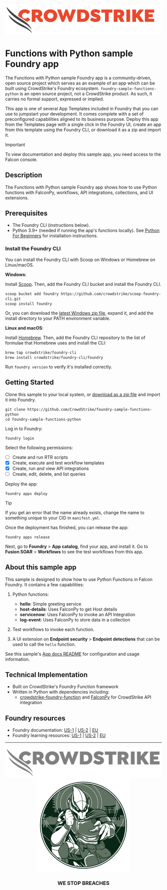 ![CrowdStrike Falcon](/images/cs-logo.png?raw=true)

# Functions with Python sample Foundry app

The Functions with Python sample Foundry app is a community-driven, open source project which serves as an example of an app which can be built using CrowdStrike's Foundry ecosystem. `foundry-sample-functions-python` is an open source project, not a CrowdStrike product. As such, it carries no formal support, expressed or implied.

This app is one of several App Templates included in Foundry that you can use to jumpstart your development. It comes complete with a set of preconfigured capabilities aligned to its business purpose. Deploy this app from the Templates page with a single click in the Foundry UI, create an app from this template using the Foundry CLI, or download it as a zip and import it.

> [!IMPORTANT]  
> To view documentation and deploy this sample app, you need access to the Falcon console.

## Description

The Functions with Python sample Foundry app shows how to use Python functions with FalconPy, workflows, API integrations, collections, and UI extensions. 

## Prerequisites

* The Foundry CLI (instructions below).
* Python 3.9+ (needed if running the app's functions locally). See [Python For Beginners](https://www.python.org/about/gettingstarted/) for installation instructions.

### Install the Foundry CLI

You can install the Foundry CLI with Scoop on Windows or Homebrew on Linux/macOS.

**Windows**:

Install [Scoop](https://scoop.sh/). Then, add the Foundry CLI bucket and install the Foundry CLI.

```shell
scoop bucket add foundry https://github.com/crowdstrike/scoop-foundry-cli.git
scoop install foundry
```

Or, you can download the [latest Windows zip file](https://assets.foundry.crowdstrike.com/cli/latest/foundry_Windows_x86_64.zip), expand it, and add the install directory to your PATH environment variable.

**Linux and macOS**:

Install [Homebrew](https://docs.brew.sh/Installation). Then, add the Foundry CLI repository to the list of formulae that Homebrew uses and install the CLI:

```shell
brew tap crowdstrike/foundry-cli
brew install crowdstrike/foundry-cli/foundry
```

Run `foundry version` to verify it's installed correctly.

## Getting Started

Clone this sample to your local system, or [download as a zip file](https://github.com/CrowdStrike/foundry-sample-functions-python/archive/refs/heads/main.zip) and import it into Foundry.

```shell
git clone https://github.com/CrowdStrike/foundry-sample-functions-python
cd foundry-sample-functions-python
```

Log in to Foundry:

```shell
foundry login
```

Select the following permissions:

- [ ] Create and run RTR scripts
- [x] Create, execute and test workflow templates
- [x] Create, run and view API integrations
- [ ] Create, edit, delete, and list queries

Deploy the app:

```shell
foundry apps deploy
```

> [!TIP]
> If you get an error that the name already exists, change the name to something unique to your CID in `manifest.yml`.

Once the deployment has finished, you can release the app:

```shell
foundry apps release
```

Next, go to **Foundry** > **App catalog**, find your app, and install it. Go to **Fusion SOAR** > **Workflows** to see the test workflows from this app.

## About this sample app

<!-- Intro below should match app_docs/README.md -->

This sample is designed to show how to use Python Functions in Falcon Foundry. It contains a few capabilities:

1. Python functions:

   - **hello**: Simple greeting service
   - **host-details**: Uses FalconPy to get Host details
   - **servicenow**: Uses FalconPy to invoke an API Integration
   - **log-event**: Uses FalconPy to store data in a collection

2. Test workflows to invoke each function.
3. A UI extension on **Endpoint security** > **Endpoint detections** that can be used to call the `hello` function.

See this sample's [App docs README](app_docs/README.md) for configuration and usage information.

## Technical Implementation

- Built on CrowdStrike's Foundry Function framework
- Written in Python with dependencies including:
    - [crowdstrike-foundry-function](https://github.com/CrowdStrike/foundry-fn-python) and [FalconPy](https://falconpy.io/) for CrowdStrike API integration

## Foundry resources

- Foundry documentation: [US-1](https://falcon.crowdstrike.com/documentation/category/c3d64B8e/falcon-foundry) | [US-2](https://falcon.us-2.crowdstrike.com/documentation/category/c3d64B8e/falcon-foundry) | [EU](https://falcon.eu-1.crowdstrike.com/documentation/category/c3d64B8e/falcon-foundry)
- Foundry learning resources: [US-1](https://falcon.crowdstrike.com/foundry/learn) | [US-2](https://falcon.us-2.crowdstrike.com/foundry/learn) | [EU](https://falcon.eu-1.crowdstrike.com/foundry/learn)

---

<p align="center"><img src="/images/cs-logo-footer.png"><br/><img width="300px" src="/images/adversary-goblin-panda.png"></p>
<h3><p align="center">WE STOP BREACHES</p></h3>
